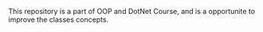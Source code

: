 This repository is a part of OOP and DotNet Course, and is a opportunite to improve the classes concepts.
